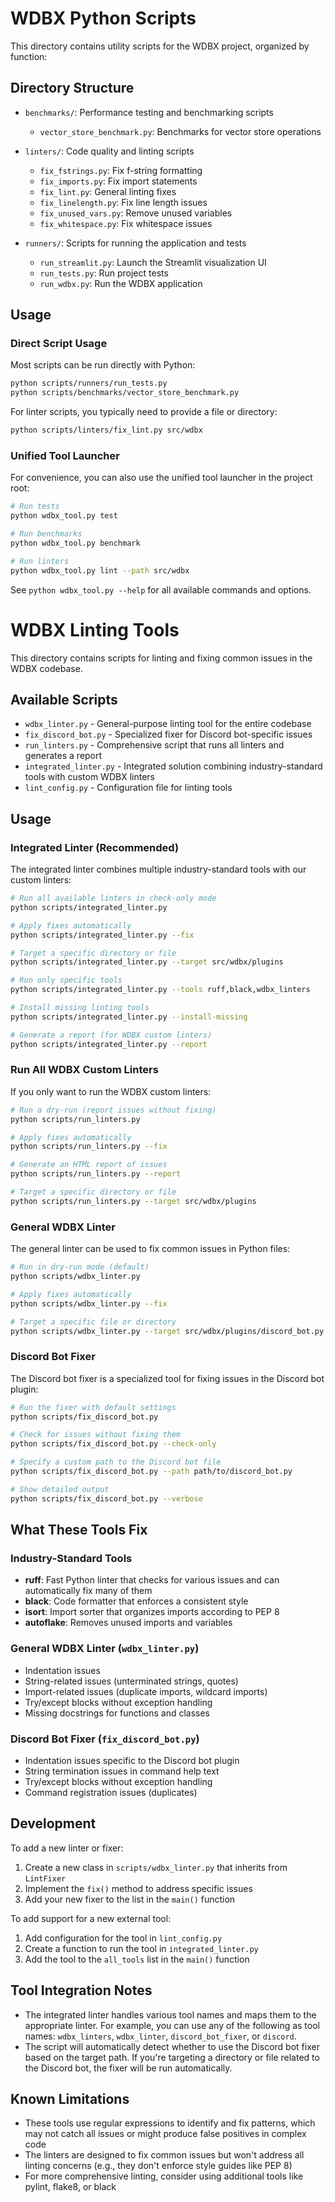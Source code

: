 # WDBX Python Scripts

This directory contains utility scripts for the WDBX project, organized by function:

## Directory Structure

- `benchmarks/`: Performance testing and benchmarking scripts
  - `vector_store_benchmark.py`: Benchmarks for vector store operations

- `linters/`: Code quality and linting scripts
  - `fix_fstrings.py`: Fix f-string formatting
  - `fix_imports.py`: Fix import statements
  - `fix_lint.py`: General linting fixes
  - `fix_linelength.py`: Fix line length issues
  - `fix_unused_vars.py`: Remove unused variables
  - `fix_whitespace.py`: Fix whitespace issues

- `runners/`: Scripts for running the application and tests
  - `run_streamlit.py`: Launch the Streamlit visualization UI
  - `run_tests.py`: Run project tests
  - `run_wdbx.py`: Run the WDBX application

## Usage

### Direct Script Usage

Most scripts can be run directly with Python:

```bash
python scripts/runners/run_tests.py
python scripts/benchmarks/vector_store_benchmark.py
```

For linter scripts, you typically need to provide a file or directory:

```bash
python scripts/linters/fix_lint.py src/wdbx
```

### Unified Tool Launcher

For convenience, you can also use the unified tool launcher in the project root:

```bash
# Run tests
python wdbx_tool.py test

# Run benchmarks
python wdbx_tool.py benchmark

# Run linters
python wdbx_tool.py lint --path src/wdbx
```

See `python wdbx_tool.py --help` for all available commands and options.

# WDBX Linting Tools

This directory contains scripts for linting and fixing common issues in the WDBX codebase.

## Available Scripts

- `wdbx_linter.py` - General-purpose linting tool for the entire codebase
- `fix_discord_bot.py` - Specialized fixer for Discord bot-specific issues
- `run_linters.py` - Comprehensive script that runs all linters and generates a report
- `integrated_linter.py` - Integrated solution combining industry-standard tools with custom WDBX linters
- `lint_config.py` - Configuration file for linting tools

## Usage

### Integrated Linter (Recommended)

The integrated linter combines multiple industry-standard tools with our custom linters:

```bash
# Run all available linters in check-only mode
python scripts/integrated_linter.py

# Apply fixes automatically
python scripts/integrated_linter.py --fix

# Target a specific directory or file
python scripts/integrated_linter.py --target src/wdbx/plugins

# Run only specific tools
python scripts/integrated_linter.py --tools ruff,black,wdbx_linters

# Install missing linting tools
python scripts/integrated_linter.py --install-missing

# Generate a report (for WDBX custom linters)
python scripts/integrated_linter.py --report
```

### Run All WDBX Custom Linters

If you only want to run the WDBX custom linters:

```bash
# Run a dry-run (report issues without fixing)
python scripts/run_linters.py

# Apply fixes automatically
python scripts/run_linters.py --fix

# Generate an HTML report of issues
python scripts/run_linters.py --report

# Target a specific directory or file
python scripts/run_linters.py --target src/wdbx/plugins
```

### General WDBX Linter

The general linter can be used to fix common issues in Python files:

```bash
# Run in dry-run mode (default)
python scripts/wdbx_linter.py

# Apply fixes automatically
python scripts/wdbx_linter.py --fix

# Target a specific file or directory
python scripts/wdbx_linter.py --target src/wdbx/plugins/discord_bot.py
```

### Discord Bot Fixer

The Discord bot fixer is a specialized tool for fixing issues in the Discord bot plugin:

```bash
# Run the fixer with default settings
python scripts/fix_discord_bot.py

# Check for issues without fixing them
python scripts/fix_discord_bot.py --check-only

# Specify a custom path to the Discord bot file
python scripts/fix_discord_bot.py --path path/to/discord_bot.py

# Show detailed output
python scripts/fix_discord_bot.py --verbose
```

## What These Tools Fix

### Industry-Standard Tools

- **ruff**: Fast Python linter that checks for various issues and can automatically fix many of them
- **black**: Code formatter that enforces a consistent style
- **isort**: Import sorter that organizes imports according to PEP 8
- **autoflake**: Removes unused imports and variables

### General WDBX Linter (`wdbx_linter.py`)

- Indentation issues
- String-related issues (unterminated strings, quotes)
- Import-related issues (duplicate imports, wildcard imports)
- Try/except blocks without exception handling
- Missing docstrings for functions and classes

### Discord Bot Fixer (`fix_discord_bot.py`)

- Indentation issues specific to the Discord bot plugin
- String termination issues in command help text
- Try/except blocks without exception handling
- Command registration issues (duplicates)

## Development

To add a new linter or fixer:

1. Create a new class in `scripts/wdbx_linter.py` that inherits from `LintFixer`
2. Implement the `fix()` method to address specific issues
3. Add your new fixer to the list in the `main()` function

To add support for a new external tool:

1. Add configuration for the tool in `lint_config.py`
2. Create a function to run the tool in `integrated_linter.py`
3. Add the tool to the `all_tools` list in the `main()` function

## Tool Integration Notes

- The integrated linter handles various tool names and maps them to the appropriate linter. For example, you can use any of the following as tool names: `wdbx_linters`, `wdbx_linter`, `discord_bot_fixer`, or `discord`.
- The script will automatically detect whether to use the Discord bot fixer based on the target path. If you're targeting a directory or file related to the Discord bot, the fixer will be run automatically.

## Known Limitations

- These tools use regular expressions to identify and fix patterns, which may not catch all issues or might produce false positives in complex code
- The linters are designed to fix common issues but won't address all linting concerns (e.g., they don't enforce style guides like PEP 8)
- For more comprehensive linting, consider using additional tools like pylint, flake8, or black 